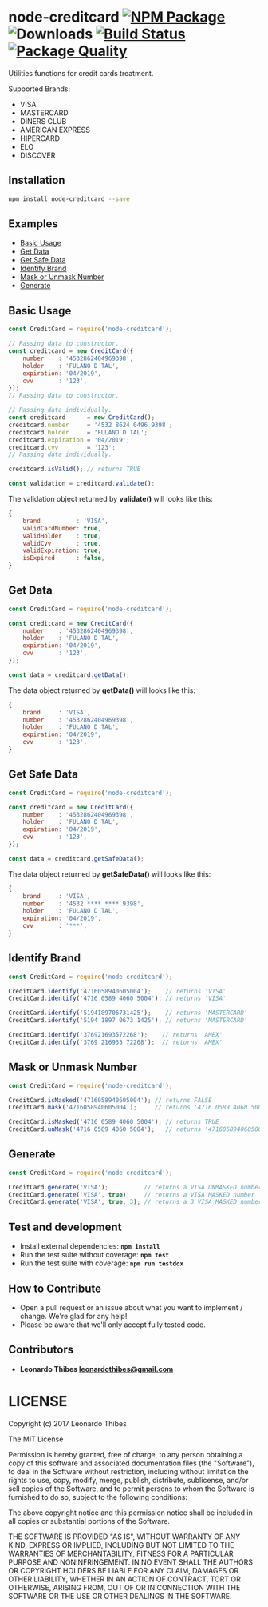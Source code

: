 # node-creditcard [![NPM Package](https://badge.fury.io/js/node-creditcard.svg)](https://www.npmjs.com/package/node-creditcard) ![Downloads](https://img.shields.io/npm/dm/node-creditcard.svg) [![Build Status](https://secure.travis-ci.org/leonardothibes/node-creditcard.png)](http://travis-ci.org/leonardothibes/node-creditcard) [![Package Quality](http://npm.packagequality.com/shield/node-creditcard.svg)](http://packagequality.com/#?package=node-creditcard)

Utilities functions for credit cards treatment.

Supported Brands:

* VISA
* MASTERCARD
* DINERS CLUB
* AMERICAN EXPRESS
* HIPERCARD
* ELO
* DISCOVER

Installation
------------

```bash
npm install node-creditcard --save
```

Examples
--------

* [Basic Usage](#basic-usage)
* [Get Data](#get-data)
* [Get Safe Data](#get-safe-data)
* [Identify Brand](#identify-brand)
* [Mask or Unmask Number](#mask-or-unmask-number)
* [Generate](#generate)

Basic Usage
-----------

```js
const CreditCard = require('node-creditcard');

// Passing data to constructor.
const creditcard = new CreditCard({
    number    : '4532862404969398',
    holder    : 'FULANO D TAL',
    expiration: '04/2019',
    cvv       : '123',
});
// Passing data to constructor.

// Passing data individually.
const creditcard      = new CreditCard();
creditcard.number     = '4532 8624 0496 9398';
creditcard.holder     = 'FULANO D TAL';
creditcard.expiration = '04/2019';
creditcard.cvv        = '123';
// Passing data individually.

creditcard.isValid(); // returns TRUE

const validation = creditcard.validate();
```
The validation object returned by __validate()__ will looks like this:
```js
{
    brand          : 'VISA',
    validCardNumber: true,
    validHolder    : true,
    validCvv       : true,
    validExpiration: true,
    isExpired      : false,
}
```

Get Data
--------

```js
const CreditCard = require('node-creditcard');

const creditcard = new CreditCard({
    number    : '4532862404969398',
    holder    : 'FULANO D TAL',
    expiration: '04/2019',
    cvv       : '123',
});

const data = creditcard.getData();
```
The data object returned by __getData()__ will looks like this:
```js
{
    brand     : 'VISA',
    number    : '4532862404969398',
    holder    : 'FULANO D TAL',
    expiration: '04/2019',
    cvv       : '123',
}
```

Get Safe Data
-------------

```js
const CreditCard = require('node-creditcard');

const creditcard = new CreditCard({
    number    : '4532862404969398',
    holder    : 'FULANO D TAL',
    expiration: '04/2019',
    cvv       : '123',
});

const data = creditcard.getSafeData();
```
The data object returned by __getSafeData()__ will looks like this:
```js
{
    brand     : 'VISA',
    number    : '4532 **** **** 9398',
    holder    : 'FULANO D TAL',
    expiration: '04/2019',
    cvv       : '***',
}
```

Identify Brand
--------------

```js
const CreditCard = require('node-creditcard');

CreditCard.identify('4716058940605004');    // returns 'VISA'
CreditCard.identify('4716 0589 4060 5004'); // returns 'VISA'

CreditCard.identify('5194189706731425');    // returns 'MASTERCARD'
CreditCard.identify('5194 1897 0673 1425'); // returns 'MASTERCARD'

CreditCard.identify('376921693572268');    // returns 'AMEX'
CreditCard.identify('3769 216935 72268');  // returns 'AMEX'

```

Mask or Unmask Number
---------------------

```js
const CreditCard = require('node-creditcard');

CreditCard.isMasked('4716058940605004'); // returns FALSE
CreditCard.mask('4716058940605004');     // returns '4716 0589 4060 5004'

CreditCard.isMasked('4716 0589 4060 5004'); // returns TRUE
CreditCard.unMask('4716 0589 4060 5004');   // returns '4716058940605004'

```

Generate
--------

```js
const CreditCard = require('node-creditcard');

CreditCard.generate('VISA');          // returns a VISA UNMASKED number
CreditCard.generate('VISA', true);    // returns a VISA MASKED number
CreditCard.generate('VISA', true, 3); // returns a 3 VISA MASKED numbers

```

Test and development
--------------------

* Install external dependencies: **``npm install``**
* Run the test suite without coverage: **``npm test``**
* Run the test suite with coverage: **``npm run testdox``**

How to Contribute
-----------------

* Open a pull request or an issue about what you want to implement / change. We're glad for any help!
* Please be aware that we'll only accept fully tested code.

Contributors
------------

 * **Leonardo Thibes <leonardothibes@gmail.com>**

LICENSE
=======

Copyright (c) 2017 Leonardo Thibes

The MIT License

Permission is hereby granted, free of charge, to any person obtaining a copy of
this software and associated documentation files (the "Software"), to deal in
the Software without restriction, including without limitation the rights to
use, copy, modify, merge, publish, distribute, sublicense, and/or sell copies of
the Software, and to permit persons to whom the Software is furnished to do so,
subject to the following conditions:

The above copyright notice and this permission notice shall be included in all
copies or substantial portions of the Software.

THE SOFTWARE IS PROVIDED "AS IS", WITHOUT WARRANTY OF ANY KIND, EXPRESS OR
IMPLIED, INCLUDING BUT NOT LIMITED TO THE WARRANTIES OF MERCHANTABILITY, FITNESS
FOR A PARTICULAR PURPOSE AND NONINFRINGEMENT. IN NO EVENT SHALL THE AUTHORS OR
COPYRIGHT HOLDERS BE LIABLE FOR ANY CLAIM, DAMAGES OR OTHER LIABILITY, WHETHER
IN AN ACTION OF CONTRACT, TORT OR OTHERWISE, ARISING FROM, OUT OF OR IN
CONNECTION WITH THE SOFTWARE OR THE USE OR OTHER DEALINGS IN THE SOFTWARE.

